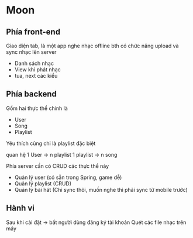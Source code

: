 # Moon

## Phía front-end

Giao diện tab, là một app nghe nhạc offline bth
có chức năng upload và sync nhạc lên server

- Danh sách nhạc
- View khi phát nhạc
- tua, next các kiểu

## Phía backend

Gồm hai thực thể chính là 
- User
- Song
- Playlist

Yêu thích cũng chỉ là playlist đặc biệt

quan hệ 1 User -> n playlist
1 playlist -> n song

Phía server cần có CRUD các thực thể này

- Quản lý user (có sẵn trong Spring, game dễ)
- Quản lý playlist (CRUD)
- Quản lý bài hát (Chỉ sync thôi, muốn nghe thì phải sync từ mobile trước)

## Hành vi

Sau khi cài đặt -> bắt người dùng đăng ký tài khoản
Quét các file nhạc trên máy




